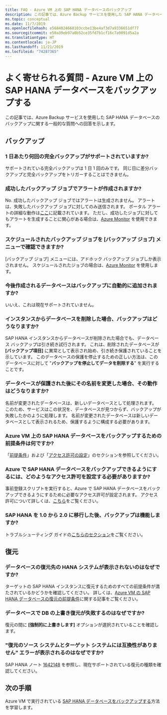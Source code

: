 ```yaml
---
title: FAQ - Azure VM 上の SAP HANA データベースのバックアップ
description: この記事では、Azure Backup サービスを使用した SAP HANA データベースのバックアップに関する一般的な質問への回答を示します。
ms.topic: conceptual
ms.date: 11/7/2019
ms.openlocfilehash: e5684024668103ccbe13be4af3d7a9336651df77
ms.sourcegitcommit: e50a39eb97a0b52ce35fd7b1cf16c7a9091d5a2a
ms.translationtype: HT
ms.contentlocale: ja-JP
ms.lasthandoff: 11/21/2019
ms.locfileid: "74287365"
---
```

# <a name="frequently-asked-questions--back-up-sap-hana-databases-on-azure-vms"></a>よく寄せられる質問 - Azure VM 上の SAP HANA データベースをバックアップする

この記事では、Azure Backup サービスを使用した SAP HANA データベースのバックアップに関する一般的な質問への回答を示します。

## <a name="backup"></a>バックアップ

### <a name="how-many-full-backups-are-supported-per-day"></a>1 日あたり何回の完全バックアップがサポートされていますか?

サポートされている完全バックアップは 1 日 1 回のみです。 同じ日に差分バックアップと完全バックアップをトリガーすることはできません。

### <a name="do-successful-backup-jobs-create-alerts"></a>成功したバックアップ ジョブでアラートが作成されますか?

No. 成功したバックアップ ジョブではアラートは生成されません。 アラートは、失敗したバックアップ ジョブに対してのみ送信されます。 ポータル アラートの詳細な動作は[ここ](https://docs.microsoft.com/azure/backup/backup-azure-monitoring-built-in-monitor)に記載されています。 ただし、成功したジョブに対してもアラートを生成することに関心がある場合は、[Azure Monitor](https://docs.microsoft.com/azure/backup/backup-azure-monitoring-use-azuremonitor) を使用できます。

### <a name="can-i-see-scheduled-backup-jobs-in-the-backup-jobs-menu"></a>スケジュールされたバックアップ ジョブを [バックアップ ジョブ] メニューで確認できますか?

[バックアップ ジョブ] メニューには、アドホック バックアップ ジョブしか表示されません。 スケジュールされたジョブの場合は、[Azure Monitor](https://docs.microsoft.com/azure/backup/backup-azure-monitoring-use-azuremonitor) を使用します。

### <a name="are-future-databases-automatically-added-for-backup"></a>今後作成されるデータベースはバックアップに自動的に追加されますか?

いいえ、これは現在サポートされていません。

### <a name="if-i-delete-a-database-from-an-instance-what-will-happen-to-the-backups"></a>インスタンスからデータベースを削除した場合、バックアップはどうなりますか?

SAP HANA インスタンスからデータベースが削除された場合でも、データベース バックアップは引き続き試行されます。 これは、削除されたデータベースが **[バックアップ項目]** に異常として表示され始め、引き続き保護されていることを示しています。
このデータベースの保護を停止するための正しい方法は、このデータベースに対して "**バックアップを停止してデータを削除する**" を実行することです。

### <a name="if-i-change-the-name-of-the-database-after-it-has-been-protected-what-will-the-behavior-be"></a>データベースが保護された後にその名前を変更した場合、その動作はどうなりますか?

名前が変更されたデータベースは、新しいデータベースとして処理されます。 このため、サービスはこの状況を、データベースが見つからず、バックアップが失敗したかのように処理します。 名前が変更されたデータベースは新しいデータベースとして表示されるため、保護するように構成する必要があります。

### <a name="what-are-the-prerequisites-to-back-up-sap-hana-databases-on-an-azure-vm"></a>Azure VM 上の SAP HANA データベースをバックアップするための前提条件は何ですか?

「[前提条件](tutorial-backup-sap-hana-db.md#prerequisites)」および「[アクセス許可の設定](tutorial-backup-sap-hana-db.md#setting-up-permissions)」のセクションを参照してください。

### <a name="what-permissions-should-be-set-for-azure-to-be-able-to-back-up-sap-hana-databases"></a>Azure で SAP HANA データベースをバックアップできるようにするには、どのようなアクセス許可を設定する必要がありますか?

事前登録スクリプトを実行すると、Azure で SAP HANA データベースをバックアップできるようにするために必要なアクセス許可が設定されます。 アクセス許可について詳しくは、[こちら](tutorial-backup-sap-hana-db.md#setting-up-permissions)をご覧ください。

### <a name="will-backups-work-after-migrating-sap-hana-from-10-to-20"></a>SAP HANA を 1.0 から 2.0 に移行した後、バックアップは機能しますか?

トラブルシューティング ガイドの[こちらのセクション](https://docs.microsoft.com/azure/backup/backup-azure-sap-hana-database-troubleshoot#upgrading-from-sap-hana-10-to-20)をご覧ください。

## <a name="restore"></a>復元

### <a name="why-cant-i-see-the-hana-system-i-want-my-database-to-be-restored-to"></a>データベースの復元先の HANA システムが表示されないのはなぜですか?

ターゲットの SAP HANA インスタンスに復元するためのすべての前提条件が満たされているかどうかを確認してください。 詳しくは、[Azure VM の SAP HANA データベースの復元の前提条件](https://docs.microsoft.com/azure/backup/sap-hana-db-restore#prerequisites)に関する記事をご覧ください。

### <a name="why-is-the-overwrite-db-restore-failing-for-my-database"></a>データベースで DB の上書き復元が失敗するのはなぜですか?

復元の間に **[強制的に上書きします]** オプションが選択されていることを確認します。

### <a name="why-do-i-see-the-source-and-target-systems-for-restore-are-incompatible-error"></a>"復元のソース システムとターゲット システムには互換性がありません" エラーが表示されるのはなぜですか?

SAP HANA ノート [1642148](https://launchpad.support.sap.com/#/notes/1642148) を参照し、現在サポートされている復元の種類を確認してください。

## <a name="next-steps"></a>次の手順

Azure VM で実行されている [SAP HANA データベースをバックアップする](https://docs.microsoft.com/azure/backup/backup-azure-sap-hana-database)方法を学習します。
